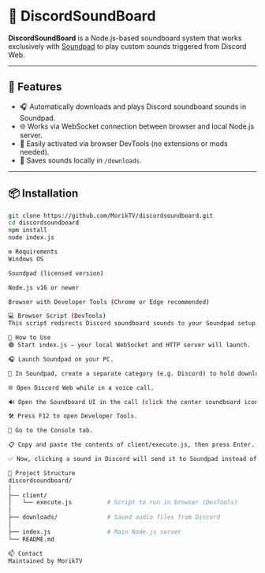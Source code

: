 # 🎵 DiscordSoundBoard

**DiscordSoundBoard** is a Node.js-based soundboard system that works exclusively with [Soundpad](https://leppsoft.com/soundpad/) to play custom sounds triggered from Discord Web.

---

## 🚀 Features

- 🎧 Automatically downloads and plays Discord soundboard sounds in Soundpad.
- 🌐 Works via WebSocket connection between browser and local Node.js server.
- 🧩 Easily activated via browser DevTools (no extensions or mods needed).
- 💾 Saves sounds locally in `/downloads`.

---

## 📦 Installation

```bash
git clone https://github.com/MorikTV/discordsoundboard.git
cd discordsoundboard
npm install
node index.js

⚙️ Requirements
Windows OS

Soundpad (licensed version)

Node.js v16 or newer

Browser with Developer Tools (Chrome or Edge recommended)

💻 Browser Script (DevTools)
This script redirects Discord soundboard sounds to your Soundpad setup.

🔧 How to Use
🟢 Start index.js — your local WebSocket and HTTP server will launch.

🎧 Launch Soundpad on your PC.

📁 In Soundpad, create a separate category (e.g. Discord) to hold downloaded sounds.

🌐 Open Discord Web while in a voice call.

🔊 Open the Soundboard UI in the call (click the center soundboard icon).

🛠️ Press F12 to open Developer Tools.

🧠 Go to the Console tab.

📋 Copy and paste the contents of client/execute.js, then press Enter.

✅ Now, clicking a sound in Discord will send it to Soundpad instead of playing it in Discord!

📂 Project Structure
discordsoundboard/
│
├── client/
│   └── execute.js          # Script to run in browser (DevTools)
│
├── downloads/              # Saved audio files from Discord
│
├── index.js                # Main Node.js server
└── README.md

📫 Contact
Maintained by MorikTV